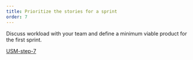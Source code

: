 ```yaml
---
title: Prioritize the stories for a sprint
order: 7
---
```


Discuss workload with your team and define a minimum viable product for the first sprint.

[USM-step-7](howTo:USM-step-7)